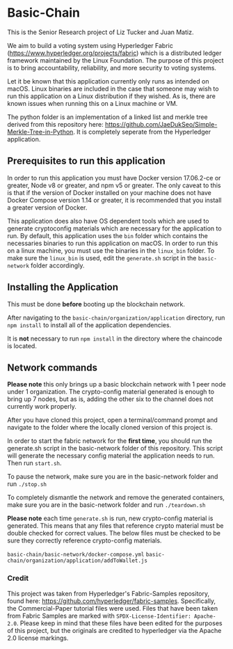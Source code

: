 # Basic-Chain

This is the Senior Research project of Liz Tucker and Juan Matiz. 

We aim to build a voting system using Hyperledger Fabric (https://www.hyperledger.org/projects/fabric) 
which is a distributed ledger framework maintained by the Linux Foundation. The purpose of this project 
is to bring accountability, reliability, and more security to voting systems. 

Let it be known that this application currently only runs as intended on macOS. Linux binaries are included 
in the case that someone may wish to run this application on a Linux distribution if they wished. As is,
there are known issues when running this on a Linux machine or VM.

The python folder is an implementation of a linked list and merkle tree derived from this repository here:
https://github.com/JaeDukSeo/Simple-Merkle-Tree-in-Python. It is completely seperate from the Hyperledger 
application.

## Prerequisites to run this application

In order to run this application you must have Docker version 17.06.2-ce or greater, Node v8 or greater,
and npm v5 or greater.
The only caveat to this is that if the version of Docker installed on your machine does not 
have Docker Compose version 1.14 or greater, it is recommended that you install a greater version 
of Docker.

This application does also have OS dependent tools which are used to generate cryptoconfig materials 
which are necessary for the application to run. By default, this application uses the `bin` folder which
contains the necessaries binaries to run this application on macOS. In order to run this on a linux machine,
you must use the binaries in the `linux_bin` folder. To make sure the `linux_bin` is used, 
edit the `generate.sh` script in the `basic-network` folder accordingly.

## Installing the Application 
This must be done **before** booting up the blockchain network.

After navigating to the `basic-chain/organization/application` directory, run `npm install` to install all of the 
application dependencies.

It is **not** necessary to run `npm install` in the directory where the chaincode is located.

## Network commands

**Please note** this only brings up a basic blockchain network with 1 peer node under 1 organization. 
The crypto-config material generated is enough to bring up 7 nodes, but as is, adding the other six to the channel does 
not currently work properly.

After you have cloned this project, open a terminal/command prompt and navigate to the folder 
where the locally cloned version of this project is.

In order to start the fabric network for the **first time**, you should run the generate.sh script in the basic-network 
folder of this repository. This script will generate the necessary config material the application needs
to run. Then run `start.sh`.

To pause the network, make sure you are in the basic-network folder and run `./stop.sh`

To completely dismantle the network and remove the generated containers, make sure you are in 
the basic-network folder and run `./teardown.sh`

**Please note** each time  `generate.sh` is run, new crypto-config material is generated. This means that 
any files that reference crypto material must be double checked for correct values. The below files must 
be checked to be sure they correctly reference crypto-config materials.

`basic-chain/basic-network/docker-compose.yml`
`basic-chain/organization/application/addToWallet.js`

### Credit

This project was taken from Hyperledger's Fabric-Samples repository, found here:
https://github.com/hyperledger/fabric-samples. Specifically, the Commercial-Paper tutorial files were used. 
Files that have been taken from Fabric Samples are marked with `SPDX-License-Identifier: Apache-2.0`. Please keep in mind
that these files have been edited for the purposes of this project, but the originals are credited to hyperledger via 
the Apache 2.0 license markings.